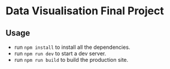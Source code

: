 # Data Visualisation Final Project

## Usage

- run `npm install` to install all the dependencies.
- run `npm run dev` to start a dev server.
- run `npm run build` to build the production site.

